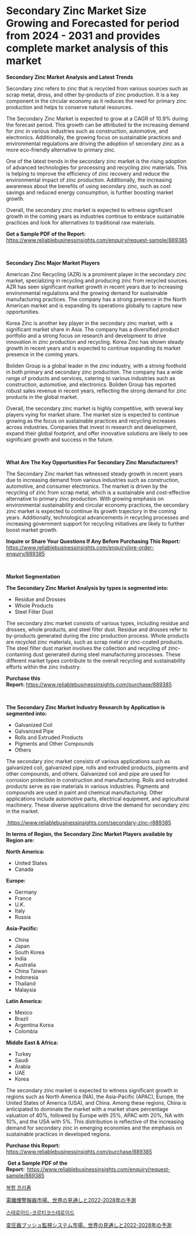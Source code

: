 <p><h1>Secondary Zinc Market Size Growing and Forecasted for period from 2024 - 2031 and provides complete market analysis of this market</h1></p><p><strong>Secondary Zinc Market Analysis and Latest Trends</strong></p>
<p><p>Secondary zinc refers to zinc that is recycled from various sources such as scrap metal, dross, and other by-products of zinc production. It is a key component in the circular economy as it reduces the need for primary zinc production and helps to conserve natural resources.</p><p>The Secondary Zinc Market is expected to grow at a CAGR of 10.9% during the forecast period. This growth can be attributed to the increasing demand for zinc in various industries such as construction, automotive, and electronics. Additionally, the growing focus on sustainable practices and environmental regulations are driving the adoption of secondary zinc as a more eco-friendly alternative to primary zinc.</p><p>One of the latest trends in the secondary zinc market is the rising adoption of advanced technologies for processing and recycling zinc materials. This is helping to improve the efficiency of zinc recovery and reduce the environmental impact of zinc production. Additionally, the increasing awareness about the benefits of using secondary zinc, such as cost savings and reduced energy consumption, is further boosting market growth.</p><p>Overall, the secondary zinc market is expected to witness significant growth in the coming years as industries continue to embrace sustainable practices and look for alternatives to traditional raw materials.</p></p>
<p><strong>Get a Sample PDF of the Report:&nbsp;</strong> <a href="https://www.reliablebusinessinsights.com/enquiry/request-sample/889385">https://www.reliablebusinessinsights.com/enquiry/request-sample/889385</a></p>
<p>&nbsp;</p>
<p><strong>Secondary Zinc Major Market Players</strong></p>
<p><p>American Zinc Recycling (AZR) is a prominent player in the secondary zinc market, specializing in recycling and producing zinc from recycled sources. AZR has seen significant market growth in recent years due to increasing environmental regulations and the growing demand for sustainable manufacturing practices. The company has a strong presence in the North American market and is expanding its operations globally to capture new opportunities.</p><p>Korea Zinc is another key player in the secondary zinc market, with a significant market share in Asia. The company has a diversified product portfolio and a strong focus on research and development to drive innovation in zinc production and recycling. Korea Zinc has shown steady growth in recent years and is expected to continue expanding its market presence in the coming years.</p><p>Boliden Group is a global leader in the zinc industry, with a strong foothold in both primary and secondary zinc production. The company has a wide range of products and services, catering to various industries such as construction, automotive, and electronics. Boliden Group has reported robust sales revenue in recent years, reflecting the strong demand for zinc products in the global market.</p><p>Overall, the secondary zinc market is highly competitive, with several key players vying for market share. The market size is expected to continue growing as the focus on sustainable practices and recycling increases across industries. Companies that invest in research and development, expand their global footprint, and offer innovative solutions are likely to see significant growth and success in the future.</p></p>
<p>&nbsp;</p>
<p><strong>What Are The Key Opportunities For Secondary Zinc Manufacturers?</strong></p>
<p><p>The Secondary Zinc market has witnessed steady growth in recent years due to increasing demand from various industries such as construction, automotive, and consumer electronics. The market is driven by the recycling of zinc from scrap metal, which is a sustainable and cost-effective alternative to primary zinc production. With growing emphasis on environmental sustainability and circular economy practices, the secondary zinc market is expected to continue its growth trajectory in the coming years. Additionally, technological advancements in recycling processes and increasing government support for recycling initiatives are likely to further boost market growth.</p></p>
<p><strong>Inquire or Share Your Questions If Any Before Purchasing This Report:</strong> <a href="https://www.reliablebusinessinsights.com/enquiry/pre-order-enquiry/889385">https://www.reliablebusinessinsights.com/enquiry/pre-order-enquiry/889385</a></p>
<p>&nbsp;</p>
<p><strong>Market Segmentation</strong></p>
<p><strong>The Secondary Zinc Market Analysis by types is segmented into:</strong></p>
<p><ul><li>Residue and Drosses</li><li>Whole Products</li><li>Steel Filter Dust</li></ul></p>
<p><p>The secondary zinc market consists of various types, including residue and drosses, whole products, and steel filter dust. Residue and drosses refer to by-products generated during the zinc production process. Whole products are recycled zinc materials, such as scrap metal or zinc-coated products. The steel filter dust market involves the collection and recycling of zinc-containing dust generated during steel manufacturing processes. These different market types contribute to the overall recycling and sustainability efforts within the zinc industry.</p></p>
<p><strong>Purchase this Report:&nbsp;</strong><a href="https://www.reliablebusinessinsights.com/purchase/889385">https://www.reliablebusinessinsights.com/purchase/889385</a></p>
<p>&nbsp;</p>
<p><strong>The Secondary Zinc Market Industry Research by Application is segmented into:</strong></p>
<p><ul><li>Galvanized Coil</li><li>Galvanized Pipe</li><li>Rolls and Extruded Products</li><li>Pigments and Other Compounds</li><li>Others</li></ul></p>
<p><p>The secondary zinc market consists of various applications such as galvanized coil, galvanized pipe, rolls and extruded products, pigments and other compounds, and others. Galvanized coil and pipe are used for corrosion protection in construction and manufacturing. Rolls and extruded products serve as raw materials in various industries. Pigments and compounds are used in paint and chemical manufacturing. Other applications include automotive parts, electrical equipment, and agricultural machinery. These diverse applications drive the demand for secondary zinc in the market.</p></p>
<p><a href="https://www.reliablebusinessinsights.com/secondary-zinc-r889385">&nbsp;https://www.reliablebusinessinsights.com/secondary-zinc-r889385</a></p>
<p><strong>In terms of Region, the Secondary Zinc Market Players available by Region are:</strong></p>
<p>
    <p> <strong> North America: </strong>
        <ul>
            <li>United States</li>
            <li>Canada</li>
        </ul>
        </p> 
    <p> <strong> Europe: </strong>
        <ul>
            <li>Germany</li>
            <li>France</li>
            <li>U.K.</li>
            <li>Italy</li>
            <li>Russia</li>
        </ul>
        </p> 
    <p> <strong> Asia-Pacific: </strong>
        <ul>
            <li>China</li>
            <li>Japan</li>
            <li>South Korea</li>
            <li>India</li>
            <li>Australia</li>
            <li>China Taiwan</li>
            <li>Indonesia</li>
            <li>Thailand</li>
            <li>Malaysia</li>
        </ul>
        </p> 
    <p> <strong> Latin America: </strong>
        <ul>
            <li>Mexico</li>
            <li>Brazil</li>
            <li>Argentina Korea</li>
            <li>Colombia</li>
        </ul>
        </p> 
    <p> <strong> Middle East & Africa: </strong>
        <ul>
            <li>Turkey</li>
            <li>Saudi</li>
            <li>Arabia</li>
            <li>UAE</li>
            <li>Korea</li>
        </ul>
    </p>
    </p>
<p><p>The secondary zinc market is expected to witness significant growth in regions such as North America (NA), the Asia-Pacific (APAC), Europe, the United States of America (USA), and China. Among these regions, China is anticipated to dominate the market with a market share percentage valuation of 40%, followed by Europe with 25%, APAC with 20%, NA with 10%, and the USA with 5%. This distribution is reflective of the increasing demand for secondary zinc in emerging economies and the emphasis on sustainable practices in developed regions.</p></p>
<p><strong>Purchase this Report: </strong><a href="https://www.reliablebusinessinsights.com/purchase/889385">https://www.reliablebusinessinsights.com/purchase/889385</a></p>
<p>&nbsp;<strong>Get a Sample PDF of the Report:&nbsp;&nbsp;</strong><a href="https://www.reliablebusinessinsights.com/enquiry/request-sample/889385">https://www.reliablebusinessinsights.com/enquiry/request-sample/889385</a></p>
<p><strong></strong></p>
<p><p><a href="https://medium.com/@indraardiyanto91_38207/%EA%B8%80%EB%A1%9C%EB%B2%8C-%EB%B3%B5%ED%95%A9-%ED%94%84%EB%A6%AC%ED%8F%BC-%EC%8B%9C%EC%9E%A5-%EA%B7%9C%EB%AA%A8-%EB%B0%8F-%EC%A0%90%EC%9C%A0%EC%9C%A8-%EB%B6%84%EC%84%9D-%EC%A0%9C%ED%92%88-%EC%9C%A0%ED%98%95%EB%B3%84-%EC%A0%81%EC%9A%A9-%EB%B6%84%EC%95%BC%EB%B3%84-%EC%A7%80%EC%97%AD%EB%B3%84-%EC%98%88%EC%B8%A1-2024-2031-48dda10781cf">복합 프리폼</a></p><p><a href="https://medium.com/@reyeshowell66/%E3%82%A4%E3%82%AA%E3%83%B3%E5%8C%96%E7%85%99%E6%84%9F%E7%9F%A5%E5%99%A8%E5%B8%82%E5%A0%B4-%E3%82%B0%E3%83%AD%E3%83%BC%E3%83%90%E3%83%AB%E5%B1%95%E6%9C%9B%E3%81%8A%E3%82%88%E3%81%B32022%E5%B9%B4%E3%81%8B%E3%82%892028%E5%B9%B4%E3%81%BE%E3%81%A7%E3%81%AE%E4%BA%88%E6%B8%AC%E5%B8%82%E5%A0%B42024%E5%B9%B4%E3%81%8B%E3%82%892031%E5%B9%B4%E3%81%BE%E3%81%A7%E3%81%AE%E6%9C%9F%E9%96%93%E3%81%AB%E3%81%8A%E3%81%91%E3%82%8B%E6%96%B0%E8%88%88%E3%83%88%E3%83%AC%E3%83%B3%E3%83%89%E3%81%A8%E5%B0%86%E6%9D%A5%E3%81%AE%E8%A6%8B%E9%80%9A%E3%81%97-588567c88572">電離煙警報器市場、世界の見通しと2022-2028年の予測</a></p><p><a href="https://medium.com/@indraardiyanto91_38207/%EC%8A%A4%ED%85%8C%EB%A1%9C%EC%9D%B4%EB%93%9C-%EC%BD%94%EB%A5%B4%ED%8B%B0%EC%BD%94%EC%8A%A4%ED%85%8C%EB%A1%9C%EC%9D%B4%EB%93%9C-%EC%82%B0%EC%97%85-%EB%B6%84%EC%84%9D-%EB%B3%B4%EA%B3%A0%EC%84%9C-%EC%8B%9C%EC%9E%A5-%EA%B7%9C%EB%AA%A8-%EC%A0%90%EC%9C%A0%EC%9C%A8-%EC%9D%91%EC%9A%A9-%EB%B6%84%EC%95%BC-%EC%A7%80%EC%97%AD-%EA%B2%BD%EC%9F%81-%EC%A0%84%EB%9E%B5%EC%97%90-%EB%8C%80%ED%95%9C-%ED%8A%B8%EB%A0%8C%EB%93%9C-2024-2031-29b67c2cb623">스테로이드-코르티코스테로이드</a></p><p><a href="https://medium.com/@reyeshowell66/%E6%AC%A1%E3%81%AE%E6%96%87%E7%AB%A0%E3%82%92%E6%97%A5%E6%9C%AC%E8%AA%9E%E3%81%AB%E7%BF%BB%E8%A8%B3%E3%81%97%E3%81%A6%E3%81%8F%E3%81%A0%E3%81%95%E3%81%84-%E4%B8%96%E7%95%8C%E3%81%AE%E5%A4%89%E5%9C%A7%E5%99%A8%E3%83%96%E3%83%83%E3%82%B7%E3%83%B3%E3%82%B0%E7%9B%A3%E8%A6%96%E3%82%B7%E3%82%B9%E3%83%86%E3%83%A0%E3%81%AE%E5%B8%82%E5%A0%B4-%E3%82%B0%E3%83%AD%E3%83%BC%E3%83%90%E3%83%AB%E5%B1%95%E6%9C%9B%E3%81%A8%E4%BA%88%E6%B8%AC2022-2028%E5%B8%82%E5%A0%B4%E8%A6%8F%E6%A8%A1%E3%81%AF-2024%E5%B9%B4%E3%81%8B%E3%82%892031%E5%B9%B4%E3%81%BE%E3%81%A7%E5%B9%B4%E5%B9%B3%E5%9D%87%E6%88%90%E9%95%B7%E7%8E%87-cagr-%E3%82%92%E7%B5%8C%E9%A8%93%E3%81%99%E3%82%8B%E3%81%A8%E7%94%A3%E6%A5%AD-927c84982012">変圧器ブッシュ監視システム市場、世界の見通しと2022-2028年の予測</a></p></p>